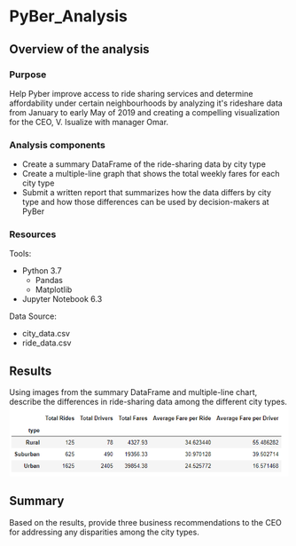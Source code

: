 # PyBer_Analysis

## Overview of the analysis

### Purpose 

Help Pyber improve access to ride sharing services and determine affordability under certain neighbourhoods by analyzing it's rideshare data from January to early May of 2019 
and creating a compelling visualization for the CEO, V. Isualize with manager Omar.

### Analysis components
- Create a summary DataFrame of the ride-sharing data by city type
- Create a multiple-line graph that shows the total weekly fares for each city type
- Submit a written report that summarizes how the data differs by city type and how those differences can be used by decision-makers at PyBer

### Resources
Tools:
- Python 3.7
  - Pandas
  - Matplotlib
- Jupyter Notebook 6.3

Data Source:
- city_data.csv
- ride_data.csv

## Results

  Using images from the summary DataFrame and multiple-line chart, describe the differences in ride-sharing data among the different city types.
  ![Summary DataFrame](https://github.com/Sheetaltkr/PyBer_Analysis/blob/main/analysis/Pyber_summary_dataframe.png)
  
## Summary
  Based on the results, provide three business recommendations to the CEO for addressing any disparities among the city types.
